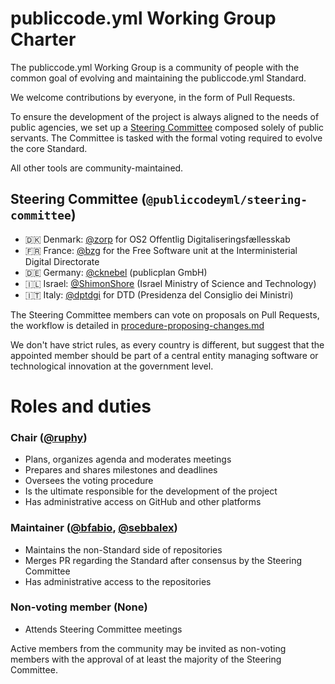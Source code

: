 # publiccode.yml Working Group Charter

The publiccode.yml Working Group is a community of people with the common goal of evolving and
maintaining the publiccode.yml Standard.

We welcome contributions by everyone, in the form of Pull Requests.

To ensure the development of the project is always aligned to the needs of public agencies, we set
up a [Steering Committee](#steering-commitee) composed solely of public servants.  The Committee is
tasked with the formal voting required to evolve the core Standard.

All other tools are community-maintained.

## Steering Committee (`@publiccodeyml/steering-committee`)

* 🇩🇰 Denmark: [@zorp](https://github.com/zorp) for OS2 Offentlig Digitaliseringsfællesskab
* 🇫🇷 France: [@bzg](https://github.com/bzg) for the Free Software unit at the Interministerial Digital Directorate
* 🇩🇪 Germany: [@cknebel](https://github.com/cknebel) (publicplan GmbH)
* 🇮🇱 Israel: [@ShimonShore](https://github.com/ShimonShore) (Israel Ministry of Science and
  Technology)
* 🇮🇹 Italy: [@dptdgi](https://github.com/dptdgi) for DTD (Presidenza del Consiglio dei Ministri)

The Steering Committee members can vote on proposals on Pull Requests, the workflow is detailed in
[procedure-proposing-changes.md](procedure-proposing-changes-and-voting.md#voting)

We don't have strict rules, as every country is different, but suggest that the appointed member
should be part of a central entity managing software or technological innovation at the government
level.

# Roles and duties

### Chair ([@ruphy](https://github.com/ruphy))

* Plans, organizes agenda and moderates meetings
* Prepares and shares milestones and deadlines
* Oversees the voting procedure
* Is the ultimate responsible for the development of the project
* Has administrative access on GitHub and other platforms

### Maintainer ([@bfabio](https://github.com/bfabio), [@sebbalex](https://github.com/sebbalex))

* Maintains the non-Standard side of repositories
* Merges PR regarding the Standard after consensus by the Steering Committee
* Has administrative access to the repositories

### Non-voting member (None)

* Attends Steering Committee meetings

Active members from the community may be invited as non-voting members with the approval of at
least the majority of the Steering Committee.
